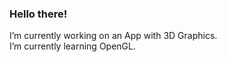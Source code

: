 ### Hello there!

I’m currently working on an App with 3D Graphics. <br />
I’m currently learning OpenGL. <br />
